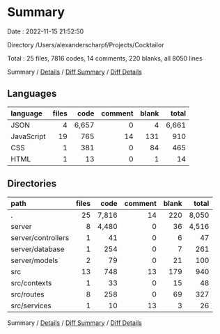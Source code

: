 # Summary

Date : 2022-11-15 21:52:50

Directory /Users/alexanderscharpf/Projects/Cocktailor

Total : 25 files,  7816 codes, 14 comments, 220 blanks, all 8050 lines

Summary / [Details](details.md) / [Diff Summary](diff.md) / [Diff Details](diff-details.md)

## Languages
| language | files | code | comment | blank | total |
| :--- | ---: | ---: | ---: | ---: | ---: |
| JSON | 4 | 6,657 | 0 | 4 | 6,661 |
| JavaScript | 19 | 765 | 14 | 131 | 910 |
| CSS | 1 | 381 | 0 | 84 | 465 |
| HTML | 1 | 13 | 0 | 1 | 14 |

## Directories
| path | files | code | comment | blank | total |
| :--- | ---: | ---: | ---: | ---: | ---: |
| . | 25 | 7,816 | 14 | 220 | 8,050 |
| server | 8 | 4,480 | 0 | 36 | 4,516 |
| server/controllers | 1 | 41 | 0 | 6 | 47 |
| server/database | 1 | 254 | 0 | 7 | 261 |
| server/models | 2 | 79 | 0 | 21 | 100 |
| src | 13 | 748 | 13 | 179 | 940 |
| src/contexts | 1 | 33 | 0 | 15 | 48 |
| src/routes | 8 | 258 | 0 | 69 | 327 |
| src/services | 1 | 10 | 13 | 3 | 26 |

Summary / [Details](details.md) / [Diff Summary](diff.md) / [Diff Details](diff-details.md)